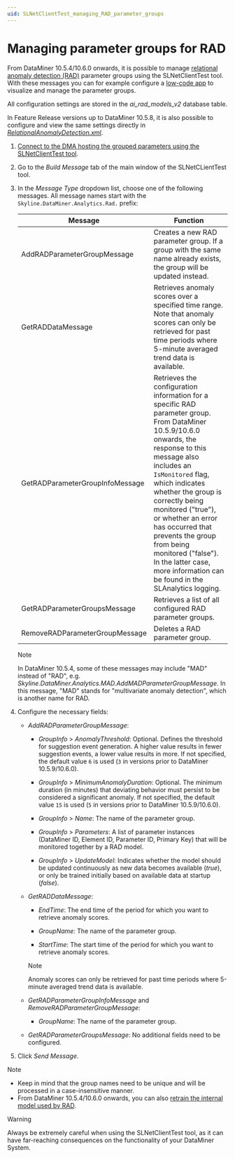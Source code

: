 ```yaml
---
uid: SLNetClientTest_managing_RAD_parameter_groups
---
```


# Managing parameter groups for RAD

From DataMiner 10.5.4/10.6.0 onwards<!--RN 42181-->, it is possible to manage [relational anomaly detection (RAD)](xref:Relational_anomaly_detection) parameter groups using the SLNetClientTest tool. With these messages you can for example configure a [low-code app](xref:Application_framework) to visualize and manage the parameter groups.

All configuration settings are stored in the *ai_rad_models_v2* database table.

In Feature Release versions up to DataMiner 10.5.8<!--RN 43400-->, it is also possible to configure and view the same settings directly in [*RelationalAnomalyDetection.xml*](xref:Relational_anomaly_detection#configuring-parameter-groups-for-rad).

1. [Connect to the DMA hosting the grouped parameters using the SLNetClientTest tool](xref:Connecting_to_a_DMA_with_the_SLNetClientTest_tool).

1. Go to the *Build Message* tab of the main window of the SLNetCLientTest tool.

1. In the *Message Type* dropdown list, choose one of the following messages. All message names start with the `Skyline.DataMiner.Analytics.Rad.` prefix:

   | Message | Function |
   |--|--|
   | AddRADParameterGroupMessage | Creates a new RAD parameter group. If a group with the same name already exists, the group will be updated instead. |
   | GetRADDataMessage | Retrieves anomaly scores over a specified time range. Note that anomaly scores can only be retrieved for past time periods where 5-minute averaged trend data is available. |
   | GetRADParameterGroupInfoMessage | Retrieves the configuration information for a specific RAD parameter group. From DataMiner 10.5.9/10.6.0 onwards<!--RN 43320-->, the response to this message also includes an `IsMonitored` flag, which indicates whether the group is correctly being monitored ("true"), or whether an error has occurred that prevents the group from being monitored ("false"). In the latter case, more information can be found in the SLAnalytics logging. |
   | GetRADParameterGroupsMessage | Retrieves a list of all configured RAD parameter groups. |
   | RemoveRADParameterGroupMessage | Deletes a RAD parameter group. |

   > [!NOTE]
   > In DataMiner 10.5.4<!--RN 42480-->, some of these messages may include "MAD" instead of "RAD", e.g. *Skyline.DataMiner.Analytics.MAD.AddMADParameterGroupMessage*. In this message, "MAD" stands for "multivariate anomaly detection", which is another name for RAD.

1. Configure the necessary fields:

   - *AddRADParameterGroupMessage*:

     - *GroupInfo* > *AnomalyThreshold*: Optional. Defines the threshold for suggestion event generation. A higher value results in fewer suggestion events, a lower value results in more. If not specified, the default value `6` is used (`3` in versions prior to DataMiner 10.5.9/10.6.0<!--RN 43400-->).

     - *GroupInfo* > *MinimumAnomalyDuration*: Optional. The minimum duration (in minutes) that deviating behavior must persist to be considered a significant anomaly. If not specified, the default value `15` is used (`5` in versions prior to DataMiner 10.5.9/10.6.0<!--RN 43400-->).

     - *GroupInfo* > *Name*: The name of the parameter group.

     - *GroupInfo* > *Parameters*: A list of parameter instances (DataMiner ID, Element ID, Parameter ID, Primary Key) that will be monitored together by a RAD model.

     - *GroupInfo* > *UpdateModel*: Indicates whether the model should be updated continuously as new data becomes available (*true*), or only be trained initially based on available data at startup (*false*).

   - *GetRADDataMessage*:

     - *EndTime*: The end time of the period for which you want to retrieve anomaly scores.

     - *GroupName*: The name of the parameter group.

     - *StartTime*: The start time of the period for which you want to retrieve anomaly scores.

     > [!NOTE]
     > Anomaly scores can only be retrieved for past time periods where 5-minute averaged trend data is available.

   - *GetRADParameterGroupInfoMessage* and *RemoveRADParameterGroupMessage*:

     - *GroupName*: The name of the parameter group.

   - *GetRADParameterGroupsMessage*: No additional fields need to be configured.

1. Click *Send Message*.

> [!NOTE]
>
> - Keep in mind that the group names need to be unique and will be processed in a case-insensitive manner.
> - From DataMiner 10.5.4/10.6.0 onwards, you can also [retrain the internal model used by RAD](xref:SLNetClientTest_retrain_rad_model).

> [!WARNING]
> Always be extremely careful when using the SLNetClientTest tool, as it can have far-reaching consequences on the functionality of your DataMiner System.
